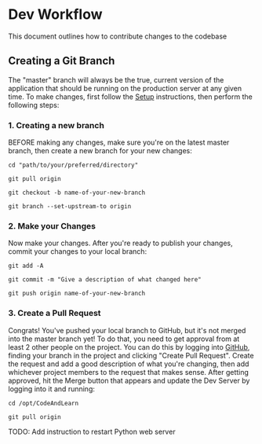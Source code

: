 # Dev Workflow

This document outlines how to contribute changes to the codebase

## Creating a Git Branch

The "master" branch will always be the true, current version of the application that should be running on the production server at any given time.  To make changes, first follow the [Setup](setup.md) instructions, then perform the following steps:

### 1. Creating a new branch

BEFORE making any changes, make sure you're on the latest master branch, then create a new branch for your new changes:

`cd "path/to/your/preferred/directory"`

`git pull origin`

`git checkout -b name-of-your-new-branch`

`git branch --set-upstream-to origin`

### 2. Make your Changes

Now make your changes.  After you're ready to publish your changes, commit your changes to your local branch:

`git add -A`

`git commit -m "Give a description of what changed here"`

`git push origin name-of-your-new-branch`

### 3. Create a Pull Request

Congrats! You've pushed your local branch to GitHub, but it's not merged into the master branch yet!  To do that, you need to get approval from at least 2 other people on the project.  You can do this by logging into [GitHub](https://github.com/Cyberskout99/CodeAndLearn), finding your branch in the project and clicking "Create Pull Request".  Create the request and add a good description of what you're changing, then add whichever project members to the request that makes sense.  After getting approved, hit the Merge button that appears and update the Dev Server by logging into it and running:

`cd /opt/CodeAndLearn`

`git pull origin`

TODO: Add instruction to restart Python web server